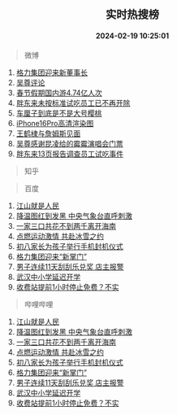 <div align="center"><h2>实时热搜榜</h2><h4>2024-02-19 10:25:01</h4></div>

> 微博  

1. [格力集团迎来新董事长](https://s.weibo.com/weibo?q=%23%E6%A0%BC%E5%8A%9B%E9%9B%86%E5%9B%A2%E8%BF%8E%E6%9D%A5%E6%96%B0%E8%91%A3%E4%BA%8B%E9%95%BF%23&t=31&band_rank=1&Refer=top)<br />
2. [吴尊评论](https://s.weibo.com/weibo?q=%E5%90%B4%E5%B0%8A%E8%AF%84%E8%AE%BA&t=31&band_rank=2&Refer=top)<br />
3. [春节假期国内游4.74亿人次](https://s.weibo.com/weibo?q=%23%E6%98%A5%E8%8A%82%E5%81%87%E6%9C%9F%E5%9B%BD%E5%86%85%E6%B8%B84.74%E4%BA%BF%E4%BA%BA%E6%AC%A1%23&t=31&band_rank=3&Refer=top)<br />
4. [胖东来未按标准试吃员工已不再开除](https://s.weibo.com/weibo?q=%23%E8%83%96%E4%B8%9C%E6%9D%A5%E6%9C%AA%E6%8C%89%E6%A0%87%E5%87%86%E8%AF%95%E5%90%83%E5%91%98%E5%B7%A5%E5%B7%B2%E4%B8%8D%E5%86%8D%E5%BC%80%E9%99%A4%23&t=31&band_rank=4&Refer=top)<br />
5. [车厘子到底是不是大号樱桃](https://s.weibo.com/weibo?q=%23%E8%BD%A6%E5%8E%98%E5%AD%90%E5%88%B0%E5%BA%95%E6%98%AF%E4%B8%8D%E6%98%AF%E5%A4%A7%E5%8F%B7%E6%A8%B1%E6%A1%83%23&t=31&band_rank=5&Refer=top)<br />
6. [iPhone16Pro高清渲染图](https://s.weibo.com/weibo?q=%23iPhone16Pro%E9%AB%98%E6%B8%85%E6%B8%B2%E6%9F%93%E5%9B%BE%23&t=31&band_rank=6&Refer=top)<br />
7. [王鹤棣与詹姆斯见面](https://s.weibo.com/weibo?q=%23%E7%8E%8B%E9%B9%A4%E6%A3%A3%E4%B8%8E%E8%A9%B9%E5%A7%86%E6%96%AF%E8%A7%81%E9%9D%A2%23&t=31&band_rank=7&Refer=top)<br />
8. [吴尊感谢昆凌给的霉霉演唱会门票](https://s.weibo.com/weibo?q=%23%E5%90%B4%E5%B0%8A%E6%84%9F%E8%B0%A2%E6%98%86%E5%87%8C%E7%BB%99%E7%9A%84%E9%9C%89%E9%9C%89%E6%BC%94%E5%94%B1%E4%BC%9A%E9%97%A8%E7%A5%A8%23&t=31&band_rank=8&Refer=top)<br />
9. [胖东来13页报告调查员工试吃事件](https://s.weibo.com/weibo?q=%23%E8%83%96%E4%B8%9C%E6%9D%A513%E9%A1%B5%E6%8A%A5%E5%91%8A%E8%B0%83%E6%9F%A5%E5%91%98%E5%B7%A5%E8%AF%95%E5%90%83%E4%BA%8B%E4%BB%B6%23&t=31&band_rank=9&Refer=top)<br />

> 知乎  


> 百度  

1. [江山就是人民](https://www.baidu.com/s?wd=%E6%B1%9F%E5%B1%B1%E5%B0%B1%E6%98%AF%E4%BA%BA%E6%B0%91&sa=fyb_news&rsv_dl=fyb_news)<br />
2. [降温图红到发黑 中央气象台直呼刺激](https://www.baidu.com/s?wd=%E9%99%8D%E6%B8%A9%E5%9B%BE%E7%BA%A2%E5%88%B0%E5%8F%91%E9%BB%91+%E4%B8%AD%E5%A4%AE%E6%B0%94%E8%B1%A1%E5%8F%B0%E7%9B%B4%E5%91%BC%E5%88%BA%E6%BF%80&sa=fyb_news&rsv_dl=fyb_news)<br />
3. [一家三口共花不到两千离开海南](https://www.baidu.com/s?wd=%E4%B8%80%E5%AE%B6%E4%B8%89%E5%8F%A3%E5%85%B1%E8%8A%B1%E4%B8%8D%E5%88%B0%E4%B8%A4%E5%8D%83%E7%A6%BB%E5%BC%80%E6%B5%B7%E5%8D%97&sa=fyb_news&rsv_dl=fyb_news)<br />
4. [点燃运动激情 共赴冰雪之约](https://www.baidu.com/s?wd=%E7%82%B9%E7%87%83%E8%BF%90%E5%8A%A8%E6%BF%80%E6%83%85+%E5%85%B1%E8%B5%B4%E5%86%B0%E9%9B%AA%E4%B9%8B%E7%BA%A6&sa=fyb_news&rsv_dl=fyb_news)<br />
5. [初八家长为孩子举行手机封机仪式](https://www.baidu.com/s?wd=%E5%88%9D%E5%85%AB%E5%AE%B6%E9%95%BF%E4%B8%BA%E5%AD%A9%E5%AD%90%E4%B8%BE%E8%A1%8C%E6%89%8B%E6%9C%BA%E5%B0%81%E6%9C%BA%E4%BB%AA%E5%BC%8F&sa=fyb_news&rsv_dl=fyb_news)<br />
6. [格力集团迎来“新掌门”](https://www.baidu.com/s?wd=%E6%A0%BC%E5%8A%9B%E9%9B%86%E5%9B%A2%E8%BF%8E%E6%9D%A5%E2%80%9C%E6%96%B0%E6%8E%8C%E9%97%A8%E2%80%9D&sa=fyb_news&rsv_dl=fyb_news)<br />
7. [男子连续11天刮刮乐兑奖 店主报警](https://www.baidu.com/s?wd=%E7%94%B7%E5%AD%90%E8%BF%9E%E7%BB%AD11%E5%A4%A9%E5%88%AE%E5%88%AE%E4%B9%90%E5%85%91%E5%A5%96+%E5%BA%97%E4%B8%BB%E6%8A%A5%E8%AD%A6&sa=fyb_news&rsv_dl=fyb_news)<br />
8. [武汉中小学延迟开学](https://www.baidu.com/s?wd=%E6%AD%A6%E6%B1%89%E4%B8%AD%E5%B0%8F%E5%AD%A6%E5%BB%B6%E8%BF%9F%E5%BC%80%E5%AD%A6&sa=fyb_news&rsv_dl=fyb_news)<br />
9. [收费站提前1小时停止免费？不实](https://www.baidu.com/s?wd=%E6%94%B6%E8%B4%B9%E7%AB%99%E6%8F%90%E5%89%8D1%E5%B0%8F%E6%97%B6%E5%81%9C%E6%AD%A2%E5%85%8D%E8%B4%B9%EF%BC%9F%E4%B8%8D%E5%AE%9E&sa=fyb_news&rsv_dl=fyb_news)<br />

> 哔哩哔哩  

1. [江山就是人民](https://www.baidu.com/s?wd=%E6%B1%9F%E5%B1%B1%E5%B0%B1%E6%98%AF%E4%BA%BA%E6%B0%91&sa=fyb_news&rsv_dl=fyb_news)<br />
2. [降温图红到发黑 中央气象台直呼刺激](https://www.baidu.com/s?wd=%E9%99%8D%E6%B8%A9%E5%9B%BE%E7%BA%A2%E5%88%B0%E5%8F%91%E9%BB%91+%E4%B8%AD%E5%A4%AE%E6%B0%94%E8%B1%A1%E5%8F%B0%E7%9B%B4%E5%91%BC%E5%88%BA%E6%BF%80&sa=fyb_news&rsv_dl=fyb_news)<br />
3. [一家三口共花不到两千离开海南](https://www.baidu.com/s?wd=%E4%B8%80%E5%AE%B6%E4%B8%89%E5%8F%A3%E5%85%B1%E8%8A%B1%E4%B8%8D%E5%88%B0%E4%B8%A4%E5%8D%83%E7%A6%BB%E5%BC%80%E6%B5%B7%E5%8D%97&sa=fyb_news&rsv_dl=fyb_news)<br />
4. [点燃运动激情 共赴冰雪之约](https://www.baidu.com/s?wd=%E7%82%B9%E7%87%83%E8%BF%90%E5%8A%A8%E6%BF%80%E6%83%85+%E5%85%B1%E8%B5%B4%E5%86%B0%E9%9B%AA%E4%B9%8B%E7%BA%A6&sa=fyb_news&rsv_dl=fyb_news)<br />
5. [初八家长为孩子举行手机封机仪式](https://www.baidu.com/s?wd=%E5%88%9D%E5%85%AB%E5%AE%B6%E9%95%BF%E4%B8%BA%E5%AD%A9%E5%AD%90%E4%B8%BE%E8%A1%8C%E6%89%8B%E6%9C%BA%E5%B0%81%E6%9C%BA%E4%BB%AA%E5%BC%8F&sa=fyb_news&rsv_dl=fyb_news)<br />
6. [格力集团迎来“新掌门”](https://www.baidu.com/s?wd=%E6%A0%BC%E5%8A%9B%E9%9B%86%E5%9B%A2%E8%BF%8E%E6%9D%A5%E2%80%9C%E6%96%B0%E6%8E%8C%E9%97%A8%E2%80%9D&sa=fyb_news&rsv_dl=fyb_news)<br />
7. [男子连续11天刮刮乐兑奖 店主报警](https://www.baidu.com/s?wd=%E7%94%B7%E5%AD%90%E8%BF%9E%E7%BB%AD11%E5%A4%A9%E5%88%AE%E5%88%AE%E4%B9%90%E5%85%91%E5%A5%96+%E5%BA%97%E4%B8%BB%E6%8A%A5%E8%AD%A6&sa=fyb_news&rsv_dl=fyb_news)<br />
8. [武汉中小学延迟开学](https://www.baidu.com/s?wd=%E6%AD%A6%E6%B1%89%E4%B8%AD%E5%B0%8F%E5%AD%A6%E5%BB%B6%E8%BF%9F%E5%BC%80%E5%AD%A6&sa=fyb_news&rsv_dl=fyb_news)<br />
9. [收费站提前1小时停止免费？不实](https://www.baidu.com/s?wd=%E6%94%B6%E8%B4%B9%E7%AB%99%E6%8F%90%E5%89%8D1%E5%B0%8F%E6%97%B6%E5%81%9C%E6%AD%A2%E5%85%8D%E8%B4%B9%EF%BC%9F%E4%B8%8D%E5%AE%9E&sa=fyb_news&rsv_dl=fyb_news)<br />
